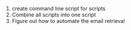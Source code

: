 1. create command line script for scripts
2. Combine all scripts into one script
3. Figure out how to automate the email retrieval